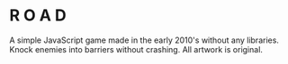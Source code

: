# R    O    A    D

A simple JavaScript game made in the early 2010's without any libraries. Knock enemies into barriers without crashing. All artwork is original.
